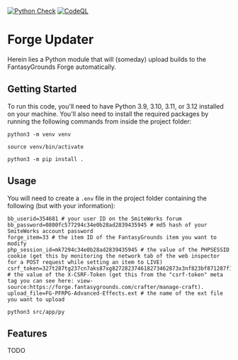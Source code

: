 [![Python Check](https://github.com/bmos/fg_forge_updater/actions/workflows/lint-python.yml/badge.svg)](https://github.com/bmos/fg_forge_updater/actions/workflows/lint-python.yml) [![CodeQL](https://github.com/bmos/fg_forge_updater/actions/workflows/github-code-scanning/codeql/badge.svg)](https://github.com/bmos/fg_forge_updater/actions/workflows/github-code-scanning/codeql)

# Forge Updater

Herein lies a Python module that will (someday) upload builds to the FantasyGrounds Forge automatically.

## Getting Started

To run this code, you'll need to have Python 3.9, 3.10, 3.11, or 3.12 installed on your machine. You'll also need to
install the required packages by running the following commands from inside the project folder:

```shell
python3 -m venv venv
```
```shell
source venv/bin/activate
```
```shell
python3 -m pip install .
```

## Usage

You will need to create a `.env` file in the project folder containing the following (but with your information):
```env
bb_userid=354681 # your user ID on the SmiteWorks forum
bb_password=0800fc577294c34e0b28ad2839435945 # md5 hash of your SmiteWorks account password
forge_item=33 # the item ID of the FantasyGrounds item you want to modify
php_session_id=mk7294c34e0b28ad2839435945 # the value of the PHPSESSID cookie (get this by monitoring the network tab of the web inspector for a POST request while setting an item to LIVE)
csrf_token=327t287tg237cn7aks87xg827282374618273462873x3nf823bf871287f1xm186f18 # the value of the X-CSRF-Token (get this from the "csrf-token" meta tag you can see here: view-source:https://forge.fantasygrounds.com/crafter/manage-craft).
upload_file=FG-PFRPG-Advanced-Effects.ext # the name of the ext file you want to upload
```


```shell
python3 src/app/py
```

## Features

TODO
